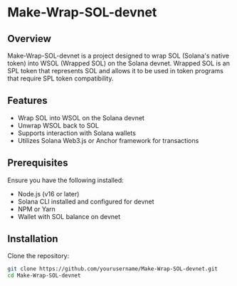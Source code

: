 # Make-Wrap-SOL-devnet

## Overview
Make-Wrap-SOL-devnet is a project designed to wrap SOL (Solana's native token) into WSOL (Wrapped SOL) on the Solana devnet. Wrapped SOL is an SPL token that represents SOL and allows it to be used in token programs that require SPL token compatibility.

## Features
- Wrap SOL into WSOL on the Solana devnet
- Unwrap WSOL back to SOL
- Supports interaction with Solana wallets
- Utilizes Solana Web3.js or Anchor framework for transactions

## Prerequisites
Ensure you have the following installed:
- Node.js (v16 or later)
- Solana CLI installed and configured for devnet
- NPM or Yarn
- Wallet with SOL balance on devnet

## Installation
Clone the repository:
```sh
git clone https://github.com/yourusername/Make-Wrap-SOL-devnet.git
cd Make-Wrap-SOL-devnet
